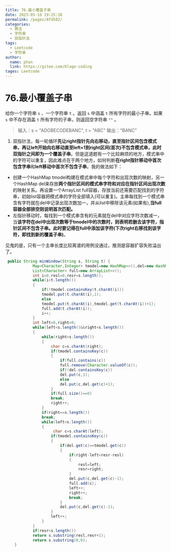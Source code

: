 ```yaml
---
title: 76.最小覆盖子串
date: 2023-05-16 19:25:18
permalink: /pages/8fd582/
categories: 
  - 算法
  - 字符串
  - 双指针法
tags: 
  - Leetcode
  - 字符串
author: 
  name: phan
  link: https://gitee.com/blage-coding
tages: Leetcode
---
```

# 76.最小覆盖子串

给你一个字符串 `s` 、一个字符串 `t` 。返回 `s` 中涵盖 `t` 所有字符的最小子串。如果 `s` 中不存在涵盖 `t` 所有字符的子串，则返回空字符串 `""` 。

> 输入：s = "ADOBECODEBANC", t = "ABC"
> 输出："BANC"

1.  双指针法，每一轮循环**先让right指针先向右移动，直至指针区间包含模式串，再让left开始向右移动直至left+1到right区间(首次)不包含模式串，此时双指针之间即为一个覆盖子串**。但是这道题有一个比较麻烦的地方，模式串中的字符可以重复，因此难点在于两个地方，如何判断**在right指针移动中首次包含字串**和**left移动中首次不包含子串**。我的做法如下：

   - 创建一个HashMap tmodel构建在模式串中每个字符和出现次数的映射，另一个HashMap del来存放**两个指针区间的模式串字符和对应在指针区间出现次数**的映射关系。再设置一个ArrayList full容器，存放当前还需要匹配找到的字符串，初始list容器把模式串的字符全部填入(可以重复)。主串每找到一个模式串含有字符就在del中记录出现次数加一，并从list中移除该元素(如果有),**当full容器全部排空则说明首次匹配。**
   - 左指针移动时，每找到一个模式串含有的元素就在del中对应字符次数减一，当**该字符在del中出现次数等于tmodel中的次数时，则表明若删去该字符，指针区间不包含子串。此时要记得在full中添加该字符(下次right右移找到该字符，即找到新的覆盖子串)**。

   见鬼的是，只有一个主串长度比较离谱的用例没通过，推测是容器扩容失败溢出了。

```java
 public String minWindow(String s, String t) {
            Map<Character,Integer> tmodel=new HashMap<>(),del=new HashMap<>();
            List<Character> full=new ArrayList<>();
            int i=0,resl=0,resr=s.length();
            while(i<t.length())
            {
                if(!tmodel.containsKey(t.charAt(i)))
                tmodel.put(t.charAt(i),1);
                else
                tmodel.put(t.charAt(i),tmodel.get(t.charAt(i))+1);
                full.add(t.charAt(i));
                i++;
            }
            int left=0,right=0;
            while(left<s.length()&&right<s.length())
            {
                while(right<s.length())
                {
                    char c=s.charAt(right);
                    if(tmodel.containsKey(c))
                    {
                        if(full.contains(c))
                        full.remove(Character.valueOf(c));
                        if(!del.containsKey(c))
                        del.put(c,1);
                        else
                        del.put(c,del.get(c)+1);
                    }
                    if(full.size()==0)
                    break;
                    right++;
                }
                if(right==s.length())
                break;
                while(left<s.length())
                {
                     char c=s.charAt(left);
                    if(tmodel.containsKey(c))
                    {
                        if(del.get(c)==tmodel.get(c))
                        {
                            if(right-left<resr-resl)
                            {
                                resl=left;
                                resr=right;
                            }
                            del.put(c,del.get(c)-1);
                            full.add(c);
                            left++;
                            right++;
                            break;
                        }
                        del.put(c,del.get(c)-1);
                    }
                    left++;
                }
            }
            if(resr<s.length())
            return s.substring(resl,resr+1);
            return s.substring(0,0);
    }
```